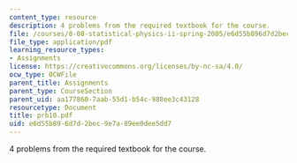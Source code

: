 ```yaml
---
content_type: resource
description: 4 problems from the required textbook for the course.
file: /courses/8-08-statistical-physics-ii-spring-2005/e6d55b896d7d2bec9e7a89ee0dee5dd7_prb10.pdf
file_type: application/pdf
learning_resource_types:
- Assignments
license: https://creativecommons.org/licenses/by-nc-sa/4.0/
ocw_type: OCWFile
parent_title: Assignments
parent_type: CourseSection
parent_uid: aa177860-7aab-55d1-b54c-988ee3c43128
resourcetype: Document
title: prb10.pdf
uid: e6d55b89-6d7d-2bec-9e7a-89ee0dee5dd7
---
```

4 problems from the required textbook for the course.